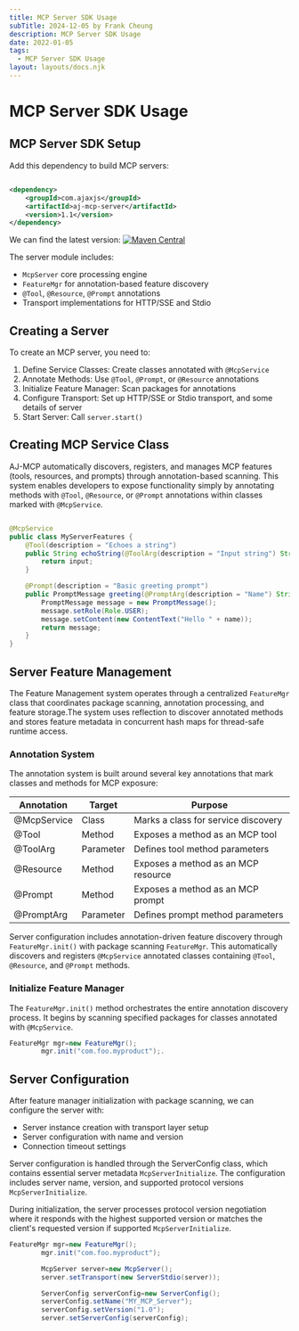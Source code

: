 ```yaml
---
title: MCP Server SDK Usage
subTitle: 2024-12-05 by Frank Cheung
description: MCP Server SDK Usage
date: 2022-01-05
tags:
  - MCP Server SDK Usage
layout: layouts/docs.njk
---
```


# MCP Server SDK Usage

## MCP Server SDK Setup

Add this dependency to build MCP servers:

```xml

<dependency>
    <groupId>com.ajaxjs</groupId>
    <artifactId>aj-mcp-server</artifactId>
    <version>1.1</version>
</dependency>
```

We can find the latest version:
[![Maven Central](https://img.shields.io/maven-central/v/com.ajaxjs/aj-mcp-server?label=Latest%20Release)](https://central.sonatype.com/artifact/com.ajaxjs/aj-mcp-client)

The server module includes:

- `McpServer` core processing engine
- `FeatureMgr` for annotation-based feature discovery
- `@Tool`, `@Resource`, `@Prompt` annotations
- Transport implementations for HTTP/SSE and Stdio

## Creating a Server

To create an MCP server, you need to:

1. Define Service Classes: Create classes annotated with `@McpService`
1. Annotate Methods: Use `@Tool`, `@Prompt`, or `@Resource` annotations
1. Initialize Feature Manager: Scan packages for annotations
1. Configure Transport: Set up HTTP/SSE or Stdio transport, and some details of server
1. Start Server: Call `server.start()`

## Creating MCP Service Class

AJ-MCP automatically discovers, registers, and manages MCP features (tools, resources, and prompts) through annotation-based scanning.
This system enables developers to expose functionality simply by annotating methods with `@Tool`, `@Resource`, or `@Prompt` annotations within classes
marked with `@McpService`.

```java

@McpService
public class MyServerFeatures {
    @Tool(description = "Echoes a string")
    public String echoString(@ToolArg(description = "Input string") String input) {
        return input;
    }

    @Prompt(description = "Basic greeting prompt")
    public PromptMessage greeting(@PromptArg(description = "Name") String name) {
        PromptMessage message = new PromptMessage();
        message.setRole(Role.USER);
        message.setContent(new ContentText("Hello " + name));
        return message;
    }
}
```

## Server  Feature Management

The Feature Management system operates through a centralized `FeatureMgr` class that coordinates package scanning, annotation processing, and feature
storage.The system uses reflection to discover annotated methods and stores feature metadata in concurrent hash maps for thread-safe runtime access.

### Annotation System

The annotation system is built around several key annotations that mark classes and methods for MCP exposure:

| Annotation  | Target    | Purpose                             |
|-------------|-----------|-------------------------------------|
| @McpService | Class     | Marks a class for service discovery |
| @Tool       | Method    | Exposes a method as an MCP tool     |
| @ToolArg    | Parameter | Defines tool method parameters      |
| @Resource   | Method    | Exposes a method as an MCP resource |
| @Prompt     | Method    | Exposes a method as an MCP prompt   |
| @PromptArg  | Parameter | Defines prompt method parameters    |

Server configuration includes annotation-driven feature discovery through `FeatureMgr.init()` with package scanning `FeatureMgr`. This automatically
discovers and registers `@McpService` annotated classes containing `@Tool`, `@Resource`, and `@Prompt` methods.

### Initialize Feature Manager

The `FeatureMgr.init()` method orchestrates the entire annotation discovery process. It begins by scanning specified packages for classes annotated
with `@McpService`.

```java
FeatureMgr mgr=new FeatureMgr();
        mgr.init("com.foo.myproduct");.
```

## Server Configuration

After feature manager initialization with package scanning, we can configure the server with:

- Server instance creation with transport layer setup
- Server configuration with name and version
- Connection timeout settings

Server configuration is handled through the ServerConfig class, which contains essential server metadata `McpServerInitialize`. The configuration
includes server name, version, and supported protocol versions `McpServerInitialize`.

During initialization, the server processes protocol version negotiation where it responds with the highest supported version or matches the client's
requested version if supported `McpServerInitialize`.

```java
FeatureMgr mgr=new FeatureMgr();
        mgr.init("com.foo.myproduct");

        McpServer server=new McpServer();
        server.setTransport(new ServerStdio(server));

        ServerConfig serverConfig=new ServerConfig();
        serverConfig.setName("MY_MCP_Server");
        serverConfig.setVersion("1.0");
        server.setServerConfig(serverConfig);
```